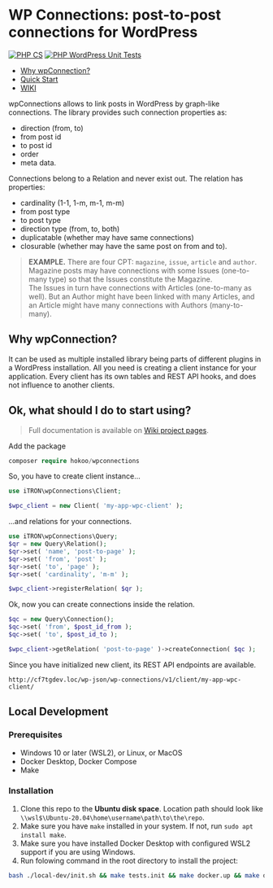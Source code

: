 # WP Connections: post-to-post connections for WordPress
[![PHP CS](https://github.com/hokoo/wpConnections/actions/workflows/php-cs.yml/badge.svg)](https://github.com/hokoo/wpConnections/actions/workflows/phpunit.yml)
[![PHP WordPress Unit Tests](https://github.com/hokoo/wpConnections/actions/workflows/wp-unit-tests.yml/badge.svg)](https://github.com/hokoo/wpConnections/actions/workflows/wp-unit-tests.yml)

<!-- TOC -->
* [Why wpConnection?](#why-wpconnection)
* [Quick Start](#ok-what-should-i-do-to-start-using)
* [WIKI](https://github.com/hokoo/wpConnections/wiki)
<!-- TOC -->

wpConnections allows to link posts in WordPress by graph-like connections.
The library provides such connection properties as: 

- direction (from, to)
- from post id
- to post id
- order
- meta data.

Connections belong to a Relation and never exist out.
The relation has properties:
- cardinality (1-1, 1-m, m-1, m-m)
- from post type
- to post type
- direction type (from, to, both)
- duplicatable (whether may have same connections)
- closurable (whether may have the same post on from and to).

> **EXAMPLE.** There are four CPT: `magazine`, `issue`, `article` and `author`.
> Magazine posts may have connections with some Issues (one-to-many type) so that the Issues constitute the Magazine.  
> The Issues in turn have connections with Articles (one-to-many as well).
> But an Author might have been linked with many Articles, and an Article might have many connections with Authors (many-to-many).  

## Why wpConnection?

It can be used as multiple installed library being parts of different plugins in a WordPress installation.
All you need is creating a client instance for your application. Every client has its own tables and REST API hooks, and does not influence to another clients. 

## Ok, what should I do to start using?

> Full documentation is available on [Wiki project pages](https://github.com/hokoo/wpConnections/wiki).

Add the package

```php
composer require hokoo/wpconnections
```

So, you have to create client instance...

```php
use iTRON\wpConnections\Client;

$wpc_client = new Client( 'my-app-wpc-client' );
```
...and relations for your connections.

```php
use iTRON\wpConnections\Query;
$qr = new Query\Relation();
$qr->set( 'name', 'post-to-page' );
$qr->set( 'from', 'post' );
$qr->set( 'to', 'page' );
$qr->set( 'cardinality', 'm-m' );

$wpc_client->registerRelation( $qr );
```

Ok, now you can create connections inside the relation.

```php
$qc = new Query\Connection();
$qc->set( 'from', $post_id_from );
$qc->set( 'to', $post_id_to );

$wpc_client->getRelation( 'post-to-page' )->createConnection( $qc );
```

Since you have initialized new client, its REST API endpoints are available.

`http://cf7tgdev.loc/wp-json/wp-connections/v1/client/my-app-wpc-client/`

## Local Development

### Prerequisites
- Windows 10 or later (WSL2), or Linux, or MacOS
- Docker Desktop, Docker Compose
- Make

### Installation
1. Clone this repo to the **Ubuntu disk space**. Location path should look like `\\wsl$\Ubuntu-20.04\home\username\path\to\the\repo`.
2. Make sure you have `make` installed in your system. If not, run `sudo apt install make`.
3. Make sure you have installed Docker Desktop with configured WSL2 support if you are using Windows.
4. Run folowing command in the root directory to install the project:
```bash
bash ./local-dev/init.sh && make tests.init && make docker.up && make dev.install
```